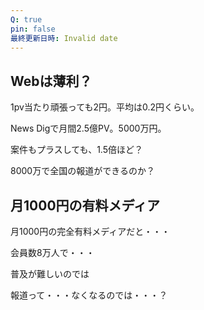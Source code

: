 ```yaml
---
Q: true
pin: false
最終更新日時: Invalid date
---
```

  

  

## Webは薄利？

1pv当たり頑張っても2円。平均は0.2円くらい。

News Digで月間2.5億PV。5000万円。

案件もプラスしても、1.5倍ほど？

8000万で全国の報道ができるのか？

  

## 月1000円の有料メディア

月1000円の完全有料メディアだと・・・

会員数8万人で・・・

  

普及が難しいのでは

報道って・・・なくなるのでは・・・？